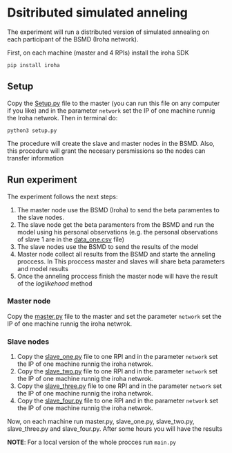 # Dsitributed simulated anneling
The experiment will run a distributed version of simulated annealing on each participant of the BSMD (Iroha network).

First, on each machine (master and 4 RPIs) install the iroha SDK
```
pip install iroha
```

## Setup

Copy the [Setup.py](Setup.py) file to the master (you can run this file on any computer if you like) and in the parameter `network` set the IP of one machine runnig the Iroha netwrok. Then in terminal do:
```
python3 setup.py
```
The procedure will create the slave and master nodes in the BSMD. Also, this procedure will grant the necesary persmissions so the nodes can transfer information

## Run experiment
The experiment follows the next steps:
1. The master node use the BSMD (Iroha) to send the beta paramentes to the slave nodes. 
2. The slave node get the beta paramenters from the BSMD and run the model using his personal observations (e.g. the personal observations of slave 1 are in the [data_one.csv](data_one.csv) file)
3. The slave nodes use the BSMD to send the results of the model
4. Master node collect all results from the BSMD and starte the anneling proccess. In This proccess master and slaves will share beta parameters and model results
5. Once the anneling proccess finish the master node will have the result of the _loglikehood_ method 

### Master node
Copy the [master.py](master.py) file to the master and set the parameter `network` set the IP of one machine runnig the iroha netwrok. 

### Slave nodes
1. Copy the [slave_one.py](slave_one.py) file to one RPI and in the parameter `network` set the IP of one machine runnig the iroha netwrok.
1. Copy the [slave_two.py](slave_two.py) file to one RPI and in the parameter `network` set the IP of one machine runnig the iroha netwrok.
1. Copy the [slave_three.py](slave_three.py) file to one RPI and in the parameter `network` set the IP of one machine runnig the iroha netwrok.
1. Copy the [slave_four.py](slave_four.py) file to one RPI and in the parameter `network` set the IP of one machine runnig the iroha netwrok.

Now, on each machine run master.py, slave_one.py, slave_two.py, slave_three.py and slave_four.py. After some hours you will have the results

**NOTE**: For a local version of the whole procces run `main.py` 
